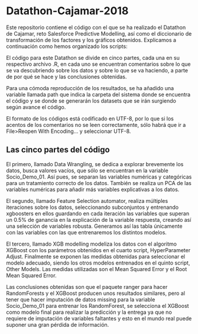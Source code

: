 # Datathon-Cajamar-2018

Este repositorio contiene el código con el que se ha realizado el Datathon de Cajamar, reto Salesforce Predictive Modelling, así como el diccionario de transformación de los factores y los gráficos obtenidos. Explicamos a continuación como hemos organizado los scripts:


El código para este Datathon se divide en cinco partes, cada una en su respectivo archivo .R, en cada uno se encuentran comentarios sobre lo que se va descubriendo sobre los datos y sobre lo que se va haciendo, a parte de por qué se hace y las conclusiones obtenidas. 

Para una cómoda reproducción de los resultados, se ha añadido una variable llamada path que indica la carpeta del sistema donde se encuentra el código y se donde se generarán los datasets que se irán surgiendo según avance el código.

El formato de los códigos está codificado en UTF-8, por lo que si los acentos de los comentarios no se leen correctamente, sólo habrá que ir a File>Reopen With Encoding... y seleccionar UTF-8.

## Las cinco partes del código
El primero, llamado Data Wrangling, se dedica a explorar brevemente los datos, busca valores vacíos, que sólo se encuentran en la variable Socio_Demo_01. Así pues, se separan las variables numéricas y categóricas para un tratamiento correcto de los datos. También se realiza un PCA de las variables numéricas para añadir más variables explicativas a los datos.

El segundo, llamado Feature Selection automator, realiza múltiples iteraciones sobre los datos, seleccionando subconjuntos y entrenando xgboosters en ellos guardando en cada iteración las variables que superan un 0.5% de ganancia en la explicación de la variable respuesta, creando así una selección de variables robusta. Generamos así las tabla únicamente con las variables con las que entrenaremos los distintos modelos.

El tercero, llamado XGB modelling modeliza los datos con el algoritmo XGBoost con los parámetros obtenidos en el cuarto script, HyperParameter Adjust. Finalmente se exponen las medidas obtenidas para seleccionar el modelo adecuado, siendo los otros modelos entrenados en el quinto script, Other Models. Las medidas utilizadas son el Mean Squared Error y el Root Mean Squared Error. 

Las conclusiones obtenidas son que el paquete ranger para hacer RandomForests y el XGBoost producen unos resultados similares, pero al tener que hacer imputación de datos missing para la variable Socio_Demo_01 para entrenar los RandomForest, se selecciona el XGBoost como modelo final para realizar la predicción y la entrega ya que no requiere de imputación de variables faltantes y esto en el mundo real puede suponer una gran pérdida de información.
